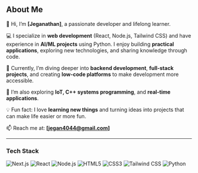 ## About Me

👋 Hi, I’m **[Jeganathan]**, a passionate developer and lifelong learner.  

💻 I specialize in **web development** (React, Node.js, Tailwind CSS) and have experience in **AI/ML projects** using Python. I enjoy building **practical applications**, exploring new technologies, and sharing knowledge through code.  

🌱 Currently, I’m diving deeper into **backend development**, **full-stack projects**, and creating **low-code platforms** to make development more accessible.  

🔭 I’m also exploring **IoT, C++ systems programming**, and **real-time applications**.  

💡 Fun fact: I love **learning new things** and turning ideas into projects that can make life easier or more fun.  

📫 Reach me at: **[jegan4044@gmail.com]**  

---

### Tech Stack

![Next.js](https://img.shields.io/badge/Next.js-black?style=for-the-badge&logo=nextdotjs&logoColor=white)
![React](https://img.shields.io/badge/React-blue?style=for-the-badge&logo=react&logoColor=white)
![Node.js](https://img.shields.io/badge/Node.js-green?style=for-the-badge&logo=node.js&logoColor=white)
![HTML5](https://img.shields.io/badge/HTML5-orange?style=for-the-badge&logo=html5&logoColor=white)
![CSS3](https://img.shields.io/badge/CSS3-blue?style=for-the-badge&logo=css3&logoColor=white)
![Tailwind CSS](https://img.shields.io/badge/Tailwind_CSS-skyblue?style=for-the-badge&logo=tailwind-css&logoColor=white)
![Python](https://img.shields.io/badge/Python-yellow?style=for-the-badge&logo=python&logoColor=blue)
